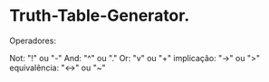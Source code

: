 # Truth-Table-Generator.


Operadores:

Not: "!" ou "-"
And: "^" ou "."
Or: "v" ou "+"
implicação: "->" ou ">"
equivalência: "<->" ou "~"
